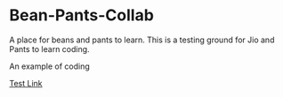 Bean-Pants-Collab
=================

A place for beans and pants to learn. This is a testing ground for Jio and Pants to learn coding. 

<bold>An example of coding</bold>

<a href="http://www.google.com">Test Link</a>
